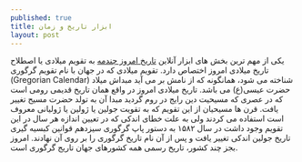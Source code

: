 ```yaml
---
published: true
title: ابزار تاریخ و زمان
layout: post
---
```

یکی از مهم ترین بخش های ابزار آنلاین <a href="http://www.noavard.co/date-time/تاریخ-امروز-تاریخ-میلادی-امروز-چندمه/">تاریخ امروز چندمه</a> به تقویم میلادی یا اصطلاح تاریخ میلادی امروز اختصاص دارد. تقویم میلادی که در جهان با نام تقویم گرگوری (Gregorian Calendar) شناخته می شود، همانگونه که از نامش بر می آید مبداش میلاد حضرت عیسی(ع) می باشد. تاریخ میلادی امروز در واقع همان تاریخ قدیمی رومی است که در عصری که مسیحیت دین رایج در روم گردید مبدا آن به تولد حضرت مسیح تغییر یافت. قرن ها مسیحیان از این تقویم که به تقویت جولین یا ژولین یا ژولیانی معروف است استفاده می کردند ولی به علت خطای اندکی که در تعیین اندازه هر سال در این تقویم وجود داشت در سال ۱۵۸۲ به دستور پاپ گرگوری سیزدهم قوانین کبسیه گیری تاریخ جولین اندکی تغییر یافت و پس از آن نام تاریخ گرگوری را بر روی آن نهادند. امروز بجز چند کشور، تاریخ رسمی همه کشورهای جهان تاریج گرگوری است.